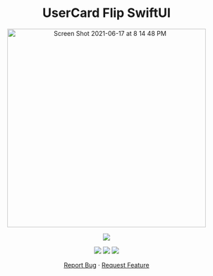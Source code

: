 <h1 align="center">
UserCard Flip SwiftUI
</h1>

<p align="center">
  <img width="450" high="650" alt="Screen Shot 2021-06-17 at 8 14 48 PM" src="https://user-images.githubusercontent.com/73632576/123007680-9dd88780-d3ca-11eb-8838-b776963a74f0.png">
</p>

<p align="center">
<img src='https://madewithlove.vercel.app/ae?heart=true&template=for-the-badge'/>
</p>

<p align="center">
  <img src='https://img.shields.io/github/license/shygorilla/UserCard-Flip-SwiftUI'/>
   <img src="https://img.shields.io/github/stars/shygorilla/UserCard-Flip-SwiftUI"/>
   <img src="https://img.shields.io/github/forks/shygorilla/UserCard-Flip-SwiftUI"/>
</p>

<p align="center">
    <a href="https://github.com/ShyGorilla/UserCard-Flip-SwiftUI/issues">Report Bug</a>
    ·
    <a href="https://github.com/ShyGorilla/UserCard-Flip-SwiftUI/issues">Request Feature</a>
  </p>

<p align="center">
<img src=''/>
</p>

